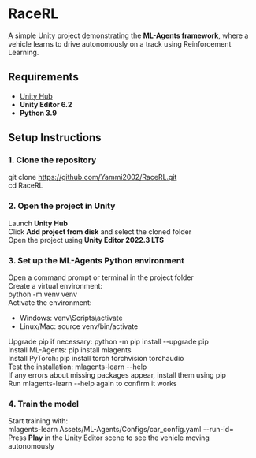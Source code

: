 # RaceRL

A simple Unity project demonstrating the **ML-Agents framework**, where a vehicle learns to drive autonomously on a track using Reinforcement Learning.

## Requirements

- [Unity Hub](https://unity.com/download)  
- **Unity Editor 6.2**  
- **Python 3.9**  

## Setup Instructions

### 1. Clone the repository
git clone https://github.com/Yammi2002/RaceRL.git  
cd RaceRL

### 2. Open the project in Unity
Launch **Unity Hub**  
Click **Add project from disk** and select the cloned folder  
Open the project using **Unity Editor 2022.3 LTS**  

### 3. Set up the ML-Agents Python environment
Open a command prompt or terminal in the project folder  
Create a virtual environment:  
python -m venv venv  
Activate the environment:  
- Windows: venv\Scripts\activate  
- Linux/Mac: source venv/bin/activate  

Upgrade pip if necessary: python -m pip install --upgrade pip  
Install ML-Agents: pip install mlagents  
Install PyTorch: pip install torch torchvision torchaudio  
Test the installation: mlagents-learn --help  
If any errors about missing packages appear, install them using pip  
Run mlagents-learn --help again to confirm it works  

### 4. Train the model
Start training with:  
mlagents-learn Assets/ML-Agents/Configs/car_config.yaml --run-id=<id-run>  
Press **Play** in the Unity Editor scene to see the vehicle moving autonomously
